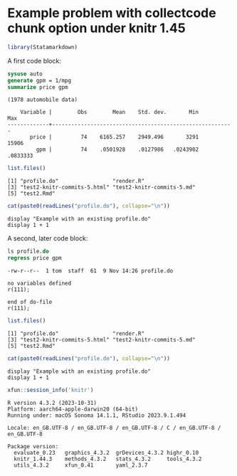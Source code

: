 Example problem with collectcode chunk option under knitr 1.45
================

``` r
library(Statamarkdown)
```

A first code block:

``` stata
sysuse auto
generate gpm = 1/mpg
summarize price gpm
```

    (1978 automobile data)

        Variable |        Obs        Mean    Std. dev.       Min        Max
    -------------+---------------------------------------------------------
           price |         74    6165.257    2949.496       3291      15906
             gpm |         74    .0501928    .0127986   .0243902   .0833333

``` r
list.files()
```

    [1] "profile.do"                 "render.R"                  
    [3] "test2-knitr-commits-5.html" "test2-knitr-commits-5.md"  
    [5] "test2.Rmd"                 

``` r
cat(paste0(readLines("profile.do"), collapse="\n"))
```


    display "Example with an existing profile.do"
    display 1 + 1

A second, later code block:

``` stata
ls profile.do
regress price gpm
```

    -rw-r--r--  1 tom  staff  61  9 Nov 14:26 profile.do

    no variables defined
    r(111);

    end of do-file
    r(111);

``` r
list.files()
```

    [1] "profile.do"                 "render.R"                  
    [3] "test2-knitr-commits-5.html" "test2-knitr-commits-5.md"  
    [5] "test2.Rmd"                 

``` r
cat(paste0(readLines("profile.do"), collapse="\n"))
```


    display "Example with an existing profile.do"
    display 1 + 1

``` r
xfun::session_info('knitr')
```

    R version 4.3.2 (2023-10-31)
    Platform: aarch64-apple-darwin20 (64-bit)
    Running under: macOS Sonoma 14.1.1, RStudio 2023.9.1.494

    Locale: en_GB.UTF-8 / en_GB.UTF-8 / en_GB.UTF-8 / C / en_GB.UTF-8 / en_GB.UTF-8

    Package version:
      evaluate_0.23   graphics_4.3.2  grDevices_4.3.2 highr_0.10     
      knitr_1.44.3    methods_4.3.2   stats_4.3.2     tools_4.3.2    
      utils_4.3.2     xfun_0.41       yaml_2.3.7     
